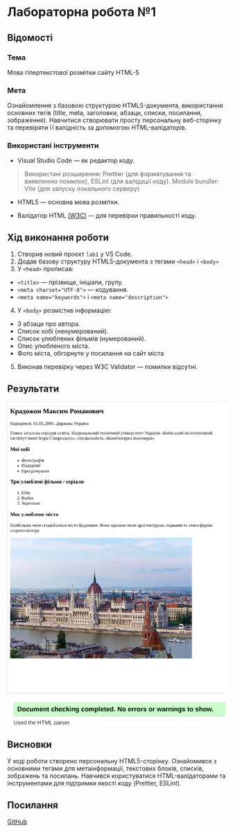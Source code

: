 # Лабораторна робота №1

## Відомості

### Тема

Мова гіпертекстової розмітки сайту HTML-5

### Мета

Ознайомлення з базовою структурою HTML5-документа, використання основних тегів (title, meta, заголовки, абзаци, списки, посилання, зображення).
Навчитися створювати просту персональну веб-сторінку та перевіряти її валідність за допомогою HTML-валідаторів.

### Використані інструменти

- Visual Studio Code — як редактор коду.

> Використані розширення: Prettier (для форматування та виявленню помилок), ESLint (для валідації коду).
> Module bundler: Vite (для запуску локального серверу)

- HTML5 — основна мова розмітки.

- Валідатор HTML [(W3C)](https://validator.w3.org/nu/#file) — для перевірки правильності коду.

## Хід виконання роботи

1. Створив новий проєкт `lab1` у VS Code.
2. Додав базову структуру HTML5-документа з тегами `<head>` і `<body>`
3. У `<head>` прописав:

- `<title>` — прізвище, ініціали, групу.
- `<meta charset="UTF-8">` — кодування.
- `<meta name="keywords">` і `<meta name="description">`

4. У `<body>` розмістив інформацію:

- 3 абзаци про автора.
- Список хобі (ненумерований).
- Список улюблених фільмів (нумерований).
- Опис улюбленого міста.
- Фото міста, обгорнуте у посилання на сайт міста

5. Виконав перевірку через W3C Validator — помилки відсутні.

## Результати

![alt text](image-1.png)
![alt text](image.png)

## Висновки

У ході роботи створено персональну HTML5-сторінку. Ознайомився з основними тегами для метаінформації, текстових блоків, списків, зображень та посилань.
Навчився користуватися HTML-валідаторами та інструментами для підтримки якості коду (Prettier, ESLint).

## Посилання

[GitHub](https://github.com/TockePie/front-end-uni)
